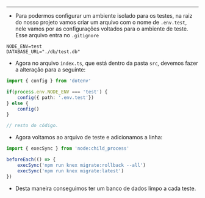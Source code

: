 ___
- Para podermos configurar um ambiente isolado para os testes, na raiz do nosso projeto vamos criar um arquivo com o nome de `.env.test`, nele vamos por as configurações voltados para o ambiente de teste. Esse arquivo entra no `.gitignore`
```.env
NODE_ENV=test
DATABASE_URL="./db/test.db"
```
- Agora no arquivo `index.ts`, que está dentro da pasta `src`, devemos fazer a alteração para a seguinte:
```ts
import { config } from 'dotenv'

if(process.env.NODE_ENV === 'test') {
	config({ path: '.env.test'})
} else {
	config()
}

// resto do código.
```
- Agora voltamos ao arquivo de teste e adicionamos a linha:
```ts
import { execSync } from 'node:child_process'

beforeEach(() => {
	execSync('npm run knex migrate:rollback --all')
	execSync('npm run knex migrate:latest')
})
```
- Desta maneira conseguimos ter um banco de dados limpo a cada teste.
 

